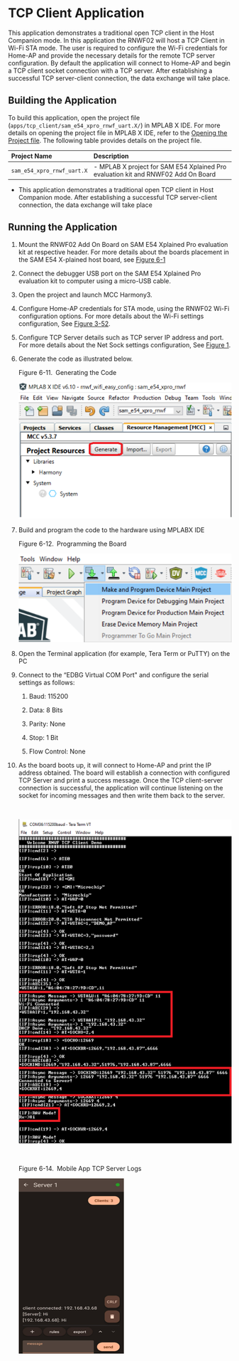#  TCP Client Application
This application demonstrates a traditional open TCP client in the Host Companion mode. In this application the RNWF02 will host a TCP Client in Wi-Fi STA mode. The user is required to configure the Wi-Fi credentials for Home-AP and provide the necessary details for the remote TCP server configuration. By default the application will connect to Home-AP and begin a TCP client socket connection with a TCP server. After establishing a successful TCP server-client connection, the data exchange will take place.

## Building the Application

To build this application, open the project file \(`apps/tcp_client/sam_e54_xpro_rnwf_uart.X/`\) in MPLAB X IDE. For more details on opening the project file in MPLAB X IDE, refer to the [Opening the Project file](../wifi_easy_config/docs/GUID-671CCA8C-64AE-4EA1-B144-D46A6FEE76FF.md). The following table provides details on the project file.

|Project Name|Description|
|:-----------|:----------|
|`sam_e54_xpro_rnwf_uart.X`| -   MPLAB X project for SAM E54 Xplained Pro evaluation kit and RNWF02 Add On Board
-   This application demonstrates a traditional open TCP client in Host Companion mode. After establishing a successful TCP server-client connection, the data exchange will take place


## Running the Application

1.  Mount the RNWF02 Add On Board on SAM E54 Xplained Pro evaluation kit at respective header. For more details about the boards placement in the SAM E54 X-plained host board, see [Figure 6-1](../wifi_easy_config/docs/GUID-7BA99DE1-89EB-4DD7-973B-974B175D657A.md#FIG_B4M_3WX_PZB)
2.  Connect the debugger USB port on the SAM E54 Xplained Pro evaluation kit to computer using a micro-USB cable.
3.  Open the project and launch MCC Harmony3.
4.  Configure Home-AP credentials for STA mode, using the RNWF02 Wi-Fi configuration options. For more details about the Wi-Fi settings configuration, See [Figure 3-52](../wifi_easy_config/docs/GUID-CE9CEDFD-5FD4-4BC4-AB96-17647C430816.md#GUID-98F61951-56D2-4B91-B509-2A796802408B).
5.  Configure TCP Server details such as TCP server IP address and port. For more details about the Net Sock settings configuration, See [Figure 1](docs/GUID-834E84DC-609A-4A37-853F-3552166E1009.md#FIG_M55_PXS_SZB).
6.  Generate the code as illustrated below.

    Figure 6-11. Generating the Code

    ![](docs/images/GUID-EDD3733E-E395-4AB6-BD2F-046D2C8D165A-low.png)

7.  Build and program the code to the hardware using MPLABX IDE

    Figure 6-12. Programming the Board

    ![](docs/images/GUID-7B288BCE-2B86-4B4E-A43A-7E862137384C-low.png)

8.  Open the Terminal application \(for example, Tera Term or PuTTY\) on the PC

9.  Connect to the “EDBG Virtual COM Port" and configure the serial settings as follows:

    1.  Baud: 115200

    2.  Data: 8 Bits

    3.  Parity: None

    4.  Stop: 1 Bit

    5.  Flow Control: None

10. As the board boots up, it will connect to Home-AP and print the IP address obtained. The board will establish a connection with configured TCP Server and print a success message. Once the TCP client-server connection is successful, the application will continue listening on the socket for incoming messages and then write them back to the server.

    <br />

    ![TCP Client - Serial Logs](docs/images/GUID-6DE0F6F6-65B7-4205-912C-E1E3DFEEB337-low.png)

    <br />

    Figure 6-14. Mobile App TCP Server Logs

    ![](docs/images/GUID-946340A6-82AB-41FD-B5EA-5E0FB6DA0DA8-low.png)


